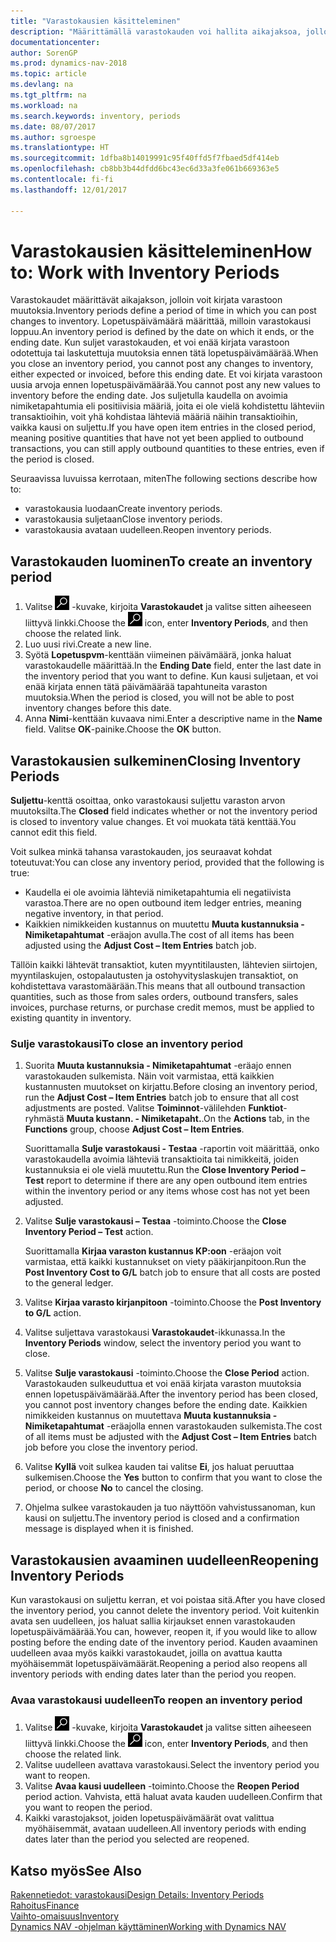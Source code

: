 ```yaml
---
title: "Varastokausien käsitteleminen"
description: "Määrittämällä varastokauden voi hallita aikajaksoa, jolloin henkilöt voivat kirjata muutoksia varastoon."
documentationcenter: 
author: SorenGP
ms.prod: dynamics-nav-2018
ms.topic: article
ms.devlang: na
ms.tgt_pltfrm: na
ms.workload: na
ms.search.keywords: inventory, periods
ms.date: 08/07/2017
ms.author: sgroespe
ms.translationtype: HT
ms.sourcegitcommit: 1dfba8b14019991c95f40ffd5f7fbaed5df414eb
ms.openlocfilehash: cb8bb3b44dfdd6bc43ec6d33a3fe061b669363e5
ms.contentlocale: fi-fi
ms.lasthandoff: 12/01/2017

---
```

# <a name="how-to-work-with-inventory-periods"></a><span data-ttu-id="b3aeb-103">Varastokausien käsitteleminen</span><span class="sxs-lookup"><span data-stu-id="b3aeb-103">How to: Work with Inventory Periods</span></span>
<span data-ttu-id="b3aeb-104">Varastokaudet määrittävät aikajakson, jolloin voit kirjata varastoon muutoksia.</span><span class="sxs-lookup"><span data-stu-id="b3aeb-104">Inventory periods define a period of time in which you can post changes to inventory.</span></span> <span data-ttu-id="b3aeb-105">Lopetuspäivämäärä määrittää, milloin varastokausi loppuu.</span><span class="sxs-lookup"><span data-stu-id="b3aeb-105">An inventory period is defined by the date on which it ends, or the ending date.</span></span> <span data-ttu-id="b3aeb-106">Kun suljet varastokauden, et voi enää kirjata varastoon odotettuja tai laskutettuja muutoksia ennen tätä lopetuspäivämäärää.</span><span class="sxs-lookup"><span data-stu-id="b3aeb-106">When you close an inventory period, you cannot post any changes to inventory, either expected or invoiced, before this ending date.</span></span> <span data-ttu-id="b3aeb-107">Et voi kirjata varastoon uusia arvoja ennen lopetuspäivämäärää.</span><span class="sxs-lookup"><span data-stu-id="b3aeb-107">You cannot post any new values to inventory before the ending date.</span></span> <span data-ttu-id="b3aeb-108">Jos suljetulla kaudella on avoimia nimiketapahtumia eli positiivisia määriä, joita ei ole vielä kohdistettu lähteviin transaktioihin, voit yhä kohdistaa lähteviä määriä näihin transaktioihin, vaikka kausi on suljettu.</span><span class="sxs-lookup"><span data-stu-id="b3aeb-108">If you have open item entries in the closed period, meaning positive quantities that have not yet been applied to outbound transactions, you can still apply outbound quantities to these entries, even if the period is closed.</span></span>  

<span data-ttu-id="b3aeb-109">Seuraavissa luvuissa kerrotaan, miten</span><span class="sxs-lookup"><span data-stu-id="b3aeb-109">The following sections describe how to:</span></span>  

* <span data-ttu-id="b3aeb-110">varastokausia luodaan</span><span class="sxs-lookup"><span data-stu-id="b3aeb-110">Create inventory periods.</span></span>  
* <span data-ttu-id="b3aeb-111">varastokausia suljetaan</span><span class="sxs-lookup"><span data-stu-id="b3aeb-111">Close inventory periods.</span></span>  
* <span data-ttu-id="b3aeb-112">varastokausia avataan uudelleen.</span><span class="sxs-lookup"><span data-stu-id="b3aeb-112">Reopen inventory periods.</span></span>  

## <a name="to-create-an-inventory-period"></a><span data-ttu-id="b3aeb-113">Varastokauden luominen</span><span class="sxs-lookup"><span data-stu-id="b3aeb-113">To create an inventory period</span></span>  
1. <span data-ttu-id="b3aeb-114">Valitse ![Etsi sivu tai raportti](media/ui-search/search_small.png "Etsi sivu tai raportti -kuvake") -kuvake, kirjoita **Varastokaudet** ja valitse sitten aiheeseen liittyvä linkki.</span><span class="sxs-lookup"><span data-stu-id="b3aeb-114">Choose the ![Search for Page or Report](media/ui-search/search_small.png "Search for Page or Report icon") icon, enter **Inventory Periods**, and then choose the related link.</span></span>  
2. <span data-ttu-id="b3aeb-115">Luo uusi rivi.</span><span class="sxs-lookup"><span data-stu-id="b3aeb-115">Create a new line.</span></span>  
3. <span data-ttu-id="b3aeb-116">Syötä **Lopetuspvm**-kenttään viimeinen päivämäärä, jonka haluat varastokaudelle määrittää.</span><span class="sxs-lookup"><span data-stu-id="b3aeb-116">In the **Ending Date** field, enter the last date in the inventory period that you want to define.</span></span> <span data-ttu-id="b3aeb-117">Kun kausi suljetaan, et voi enää kirjata ennen tätä päivämäärää tapahtuneita varaston muutoksia.</span><span class="sxs-lookup"><span data-stu-id="b3aeb-117">When the period is closed, you will not be able to post inventory changes before this date.</span></span>  
4. <span data-ttu-id="b3aeb-118">Anna **Nimi**-kenttään kuvaava nimi.</span><span class="sxs-lookup"><span data-stu-id="b3aeb-118">Enter a descriptive name in the **Name** field.</span></span> <span data-ttu-id="b3aeb-119">Valitse **OK**-painike.</span><span class="sxs-lookup"><span data-stu-id="b3aeb-119">Choose the **OK** button.</span></span>  

## <a name="closing-inventory-periods"></a><span data-ttu-id="b3aeb-120">Varastokausien sulkeminen</span><span class="sxs-lookup"><span data-stu-id="b3aeb-120">Closing Inventory Periods</span></span>  
<span data-ttu-id="b3aeb-121">**Suljettu**-kenttä osoittaa, onko varastokausi suljettu varaston arvon muutoksilta.</span><span class="sxs-lookup"><span data-stu-id="b3aeb-121">The **Closed** field indicates whether or not the inventory period is closed to inventory value changes.</span></span> <span data-ttu-id="b3aeb-122">Et voi muokata tätä kenttää.</span><span class="sxs-lookup"><span data-stu-id="b3aeb-122">You cannot edit this field.</span></span>  

<span data-ttu-id="b3aeb-123">Voit sulkea minkä tahansa varastokauden, jos seuraavat kohdat toteutuvat:</span><span class="sxs-lookup"><span data-stu-id="b3aeb-123">You can close any inventory period, provided that the following is true:</span></span>  

* <span data-ttu-id="b3aeb-124">Kaudella ei ole avoimia lähteviä nimiketapahtumia eli negatiivista varastoa.</span><span class="sxs-lookup"><span data-stu-id="b3aeb-124">There are no open outbound item ledger entries, meaning negative inventory, in that period.</span></span>  
* <span data-ttu-id="b3aeb-125">Kaikkien nimikkeiden kustannus on muutettu **Muuta kustannuksia - Nimiketapahtumat** -eräajon avulla.</span><span class="sxs-lookup"><span data-stu-id="b3aeb-125">The cost of all items has been adjusted using the **Adjust Cost – Item Entries** batch job.</span></span>  

<span data-ttu-id="b3aeb-126">Tällöin kaikki lähtevät transaktiot, kuten myyntitilausten, lähtevien siirtojen, myyntilaskujen, ostopalautusten ja ostohyvityslaskujen transaktiot, on kohdistettava varastomäärään.</span><span class="sxs-lookup"><span data-stu-id="b3aeb-126">This means that all outbound transaction quantities, such as those from sales orders, outbound transfers, sales invoices, purchase returns, or purchase credit memos, must be applied to existing quantity in inventory.</span></span>  

### <a name="to-close-an-inventory-period"></a><span data-ttu-id="b3aeb-127">Sulje varastokausi</span><span class="sxs-lookup"><span data-stu-id="b3aeb-127">To close an inventory period</span></span>  
1. <span data-ttu-id="b3aeb-128">Suorita  **Muuta kustannuksia - Nimiketapahtumat** -eräajo ennen varastokauden sulkemista. Näin voit varmistaa, että kaikkien kustannusten muutokset on kirjattu.</span><span class="sxs-lookup"><span data-stu-id="b3aeb-128">Before closing an inventory period, run the **Adjust Cost – Item Entries** batch job to ensure that all cost adjustments are posted.</span></span> <span data-ttu-id="b3aeb-129">Valitse **Toiminnot**-välilehden **Funktiot**-ryhmästä **Muuta kustann. - Nimiketapaht.**.</span><span class="sxs-lookup"><span data-stu-id="b3aeb-129">On the **Actions** tab, in the **Functions** group, choose **Adjust Cost – Item Entries**.</span></span>  

     <span data-ttu-id="b3aeb-130">Suorittamalla **Sulje varastokausi - Testaa** -raportin voit määrittää, onko varastokaudella avoimia lähteviä transaktioita tai nimikkeitä, joiden kustannuksia ei ole vielä muutettu.</span><span class="sxs-lookup"><span data-stu-id="b3aeb-130">Run the **Close Inventory Period – Test** report to determine if there are any open outbound item entries within the inventory period or any items whose cost has not yet been adjusted.</span></span>  
2. <span data-ttu-id="b3aeb-131">Valitse **Sulje varastokausi – Testaa** -toiminto.</span><span class="sxs-lookup"><span data-stu-id="b3aeb-131">Choose the **Close Inventory Period – Test** action.</span></span>  

     <span data-ttu-id="b3aeb-132">Suorittamalla **Kirjaa varaston kustannus KP:oon** -eräajon voit varmistaa, että kaikki kustannukset on viety pääkirjanpitoon.</span><span class="sxs-lookup"><span data-stu-id="b3aeb-132">Run the **Post Inventory Cost to G/L** batch job to ensure that all costs are posted to the general ledger.</span></span>  
3. <span data-ttu-id="b3aeb-133">Valitse **Kirjaa varasto kirjanpitoon** -toiminto.</span><span class="sxs-lookup"><span data-stu-id="b3aeb-133">Choose the **Post Inventory to G/L** action.</span></span>  
4. <span data-ttu-id="b3aeb-134">Valitse suljettava varastokausi **Varastokaudet**-ikkunassa.</span><span class="sxs-lookup"><span data-stu-id="b3aeb-134">In the **Inventory Periods** window, select the inventory period you want to close.</span></span>  
5. <span data-ttu-id="b3aeb-135">Valitse **Sulje varastokausi** -toiminto.</span><span class="sxs-lookup"><span data-stu-id="b3aeb-135">Choose the **Close Period** action.</span></span> <span data-ttu-id="b3aeb-136">Varastokauden sulkeuduttua et voi enää kirjata varaston muutoksia ennen lopetuspäivämäärää.</span><span class="sxs-lookup"><span data-stu-id="b3aeb-136">After the inventory period has been closed, you cannot post inventory changes before the ending date.</span></span> <span data-ttu-id="b3aeb-137">Kaikkien nimikkeiden kustannus on muutettava **Muuta kustannuksia - Nimiketapahtumat** -eräajolla ennen varastokauden sulkemista.</span><span class="sxs-lookup"><span data-stu-id="b3aeb-137">The cost of all items must be adjusted with the **Adjust Cost – Item Entries** batch job before you close the inventory period.</span></span>  
6. <span data-ttu-id="b3aeb-138">Valitse **Kyllä** voit sulkea kauden tai valitse **Ei**, jos haluat peruuttaa sulkemisen.</span><span class="sxs-lookup"><span data-stu-id="b3aeb-138">Choose the **Yes** button to confirm that you want to close the period, or choose **No** to cancel the closing.</span></span>  
7. <span data-ttu-id="b3aeb-139">Ohjelma sulkee varastokauden ja tuo näyttöön vahvistussanoman, kun kausi on suljettu.</span><span class="sxs-lookup"><span data-stu-id="b3aeb-139">The inventory period is closed and a confirmation message is displayed when it is finished.</span></span>  

## <a name="reopening-inventory-periods"></a><span data-ttu-id="b3aeb-140">Varastokausien avaaminen uudelleen</span><span class="sxs-lookup"><span data-stu-id="b3aeb-140">Reopening Inventory Periods</span></span>  
<span data-ttu-id="b3aeb-141">Kun varastokausi on suljettu kerran, et voi poistaa sitä.</span><span class="sxs-lookup"><span data-stu-id="b3aeb-141">After you have closed the inventory period, you cannot delete the inventory period.</span></span> <span data-ttu-id="b3aeb-142">Voit kuitenkin avata sen uudelleen, jos haluat sallia kirjaukset ennen varastokauden lopetuspäivämäärää.</span><span class="sxs-lookup"><span data-stu-id="b3aeb-142">You can, however, reopen it, if you would like to allow posting before the ending date of the inventory period.</span></span> <span data-ttu-id="b3aeb-143">Kauden avaaminen uudelleen avaa myös kaikki varastokaudet, joilla on avattua kautta myöhäisemmät lopetuspäivämäärät.</span><span class="sxs-lookup"><span data-stu-id="b3aeb-143">Reopening a period also reopens all inventory periods with ending dates later than the period you reopen.</span></span>  

### <a name="to-reopen-an-inventory-period"></a><span data-ttu-id="b3aeb-144">Avaa varastokausi uudelleen</span><span class="sxs-lookup"><span data-stu-id="b3aeb-144">To reopen an inventory period</span></span>  
1. <span data-ttu-id="b3aeb-145">Valitse ![Etsi sivu tai raportti](media/ui-search/search_small.png "Etsi sivu tai raportti -kuvake") -kuvake, kirjoita **Varastokaudet** ja valitse sitten aiheeseen liittyvä linkki.</span><span class="sxs-lookup"><span data-stu-id="b3aeb-145">Choose the ![Search for Page or Report](media/ui-search/search_small.png "Search for Page or Report icon") icon, enter **Inventory Periods**, and then choose the related link.</span></span>  
2. <span data-ttu-id="b3aeb-146">Valitse uudelleen avattava varastokausi.</span><span class="sxs-lookup"><span data-stu-id="b3aeb-146">Select the inventory period you want to reopen.</span></span>  
3. <span data-ttu-id="b3aeb-147">Valitse **Avaa kausi uudelleen** -toiminto.</span><span class="sxs-lookup"><span data-stu-id="b3aeb-147">Choose the **Reopen Period** period action.</span></span> <span data-ttu-id="b3aeb-148">Vahvista, että haluat avata kauden uudelleen.</span><span class="sxs-lookup"><span data-stu-id="b3aeb-148">Confirm that you want to reopen the period.</span></span>  
4. <span data-ttu-id="b3aeb-149">Kaikki varastojaksot, joiden lopetuspäivämäärät ovat valittua myöhäisemmät, avataan uudelleen.</span><span class="sxs-lookup"><span data-stu-id="b3aeb-149">All inventory periods with ending dates later than the period you selected are reopened.</span></span>  

## <a name="see-also"></a><span data-ttu-id="b3aeb-150">Katso myös</span><span class="sxs-lookup"><span data-stu-id="b3aeb-150">See Also</span></span>  
[<span data-ttu-id="b3aeb-151">Rakennetiedot: varastokausi</span><span class="sxs-lookup"><span data-stu-id="b3aeb-151">Design Details: Inventory Periods</span></span>](design-details-inventory-periods.md)  
[<span data-ttu-id="b3aeb-152">Rahoitus</span><span class="sxs-lookup"><span data-stu-id="b3aeb-152">Finance</span></span>](finance.md)  
[<span data-ttu-id="b3aeb-153">Vaihto-omaisuus</span><span class="sxs-lookup"><span data-stu-id="b3aeb-153">Inventory</span></span>](inventory-manage-inventory.md)  
[<span data-ttu-id="b3aeb-154">Dynamics NAV -ohjelman käyttäminen</span><span class="sxs-lookup"><span data-stu-id="b3aeb-154">Working with Dynamics NAV</span></span>](ui-work-product.md)

